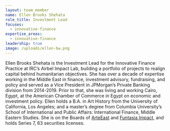 ```yaml
---
layout: team_member
name: Ellen Brooks Shehata
role_title: Investment Lead
focuses:
  - innovative-finance
expertise_areas:
  - innovative-finance
leadership: true
image: /uploads/ellen-bw.png
---
```


Ellen Brooks Shehata is the Investment Lead for the Innovative Finance Practice at IRC’s Airbel Impact Lab, building a portfolio of projects to realign capital behind humanitarian objectives. She has over a decade of expertise working in the Middle East in finance, investment advisory, fundraising, and policy and served as a Vice President in JPMorgan’s Private Banking division from 2014-2019. Prior to that, she was living and working Cairo, Egypt, at the American Chamber of Commerce in Egypt on economic and investment policy. Ellen holds a B.A. in Art History from the University of California, Los Angeles; and a master’s degree from Columbia University’s School of International and Public Affairs: International Finance, Middle Eastern Studies. She is on the Boards of [ArteEast](https://urldefense.com/v3/__https:/arteeast.org/__;!!DOxrgLBm!T9hBmLIsCFav28Xx6IMkyAaDaD-kZ3EpX0Gmhszm_3KNsyKsctfuUNsSzMBwTqGwm4Ji8g$) and [Funtasia Impact](http://elisasednaoui.org/'), and holds Series 7, 63 securities licenses.
